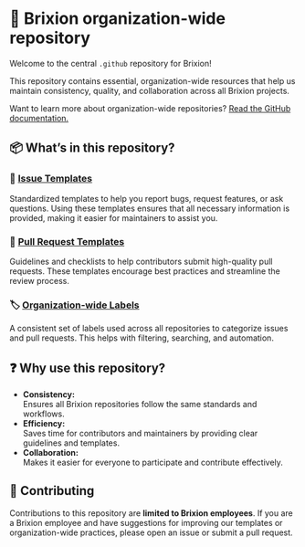 # 🏢 Brixion organization-wide repository

Welcome to the central `.github` repository for Brixion!

This repository contains essential, organization-wide resources that help us maintain consistency, quality, and collaboration across all Brixion projects.

Want to learn more about organization-wide repositories? [Read the GitHub documentation.](https://docs.github.com/en/communities/setting-up-your-project-for-healthy-contributions/creating-a-default-community-health-file_)

## 📦 What’s in this repository?

### 🐛 [Issue Templates](https://github.com/brixion/.github/tree/main/.github/ISSUE_TEMPLATE)  
  Standardized templates to help you report bugs, request features, or ask questions. Using these templates ensures that all necessary information is provided, making it easier for maintainers to assist you.

### 🚀 [Pull Request Templates](https://github.com/brixion/.github/tree/main/.github/PULL_REQUEST_TEMPLATE)
  Guidelines and checklists to help contributors submit high-quality pull requests. These templates encourage best practices and streamline the review process.

### 🏷️ [Organization-wide Labels](https://github.com/brixion/.github/tree/main/.github/labels)
  A consistent set of labels used across all repositories to categorize issues and pull requests. This helps with filtering, searching, and automation.

## ❓ Why use this repository?

- **Consistency:**  
  Ensures all Brixion repositories follow the same standards and workflows.
- **Efficiency:**  
  Saves time for contributors and maintainers by providing clear guidelines and templates.
- **Collaboration:**  
  Makes it easier for everyone to participate and contribute effectively.

## 🤝 Contributing

Contributions to this repository are **limited to Brixion employees**. If you are a Brixion employee and have suggestions for improving our templates or organization-wide practices, please open an issue or submit a pull request.
